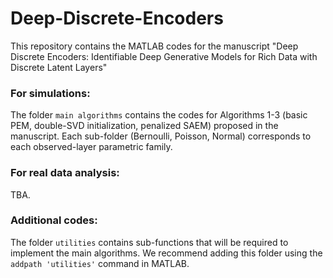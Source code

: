 # Deep-Discrete-Encoders

This repository contains the MATLAB codes for the manuscript "Deep Discrete Encoders: Identifiable Deep Generative
Models for Rich Data with Discrete Latent Layers"

### For simulations:
The folder `main algorithms` contains the codes for Algorithms 1-3 (basic PEM, double-SVD initialization, penalized SAEM) proposed in the manuscript. Each sub-folder (Bernoulli, Poisson, Normal) corresponds to each observed-layer parametric family.

### For real data analysis:
TBA.

### Additional codes:
The folder `utilities` contains sub-functions that will be required to implement the main algorithms. We recommend adding this folder using the `addpath 'utilities'` command in MATLAB.
